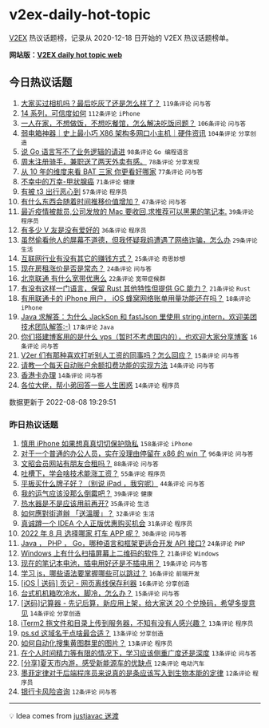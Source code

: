 # v2ex-daily-hot-topic

[V2EX](https://www.v2ex.com/) 热议话题榜，记录从 2020-12-18 日开始的 V2EX 热议话题榜单。

**网站版：[V2EX daily hot topic web](https://boojack.github.io/v2ex-daily-hot-topic-web/)**

## 今日热议话题

<!-- TODAY BEGIN -->

1. [大家买过相机吗？最后吃灰了还是怎么样了？](https://www.v2ex.com/t/871366) `119条评论` `问与答`
1. [14 系列，可信度如何](https://www.v2ex.com/t/871325) `112条评论` `iPhone`
1. [一人在家，不想做饭，不想吃餐馆，怎么解决吃饭问题？](https://www.v2ex.com/t/871338) `106条评论` `问与答`
1. [弱电箱神器｜史上最小巧 X86 架构多网口小主机｜硬件资讯](https://www.v2ex.com/t/871348) `104条评论` `分享创造`
1. [说 Go 语言写不了业务逻辑的请进](https://www.v2ex.com/t/871389) `98条评论` `Go 编程语言`
1. [周末注册骑手，兼职送了两天外卖有感。](https://www.v2ex.com/t/871350) `78条评论` `分享发现`
1. [从 10 年的维度来看 BAT 三家 你更看好哪家](https://www.v2ex.com/t/871466) `77条评论` `问与答`
1. [不幸中的万幸-甲状腺癌](https://www.v2ex.com/t/871412) `71条评论` `健康`
1. [有被 t3 出行恶心到](https://www.v2ex.com/t/871388) `57条评论` `程序员`
1. [有什么东西会随着时间推移价值增加？](https://www.v2ex.com/t/871343) `47条评论` `问与答`
1. [最近疫情被裁员,公司发放的 Mac 要收回,求推荐可以黑果的笔记本.](https://www.v2ex.com/t/871457) `39条评论` `程序员`
1. [有多少 V 友是没有爱好的](https://www.v2ex.com/t/871480) `36条评论` `程序员`
1. [虽然偷看他人的屏幕不道德，但我怀疑我妈遭遇了网络诈骗，怎么办](https://www.v2ex.com/t/871337) `29条评论` `生活`
1. [互联网行业有没有其它的赚钱方式？](https://www.v2ex.com/t/871398) `25条评论` `奇思妙想`
1. [现在房租涨价是否是常态？](https://www.v2ex.com/t/871483) `24条评论` `问与答`
1. [北京联通 有什么宽带优惠么](https://www.v2ex.com/t/871357) `22条评论` `宽带症候群`
1. [有没有这样一门语言，保留 Rust 其他特性但提供 GC 能力？](https://www.v2ex.com/t/871478) `21条评论` `Rust`
1. [有用联通卡的 iPhone 用户， iOS 蜂窝网络账单用量功能还在吗？](https://www.v2ex.com/t/871369) `18条评论` `iPhone`
1. [Java 求解答：为什么 JackSon 和 fastJson 里使用 string.intern，欢迎美团技术团队解答:-)](https://www.v2ex.com/t/871521) `17条评论` `Java`
1. [你们搭建博客用的是什么 vps（暂时不考虑国内的），也欢迎大家分享博客](https://www.v2ex.com/t/871514) `16条评论` `问与答`
1. [V2er 们有那种喜欢打听别人工资的同事吗？怎么回应？](https://www.v2ex.com/t/871440) `15条评论` `问与答`
1. [请教一个每天自动账户余额扣费功能的实现方法](https://www.v2ex.com/t/871404) `14条评论` `问与答`
1. [香港卡办理](https://www.v2ex.com/t/871381) `14条评论` `问与答`
1. [各位大佬，帮小弟回答一些人生困惑](https://www.v2ex.com/t/871356) `14条评论` `程序员`

数据更新于 2022-08-08 19:29:51

<!-- TODAY END -->

### 昨日热议话题

<!-- YESTERDAY BEGIN -->

1. [慎用 iPhone 如果想真真切切保护隐私](https://www.v2ex.com/t/871239) `158条评论` `iPhone`
1. [对于一个普通的办公人员，实在没理由停留在 x86 的 win 了](https://www.v2ex.com/t/871227) `96条评论` `问与答`
1. [文昭会员网站有朋友合租吗？](https://www.v2ex.com/t/871183) `88条评论` `问与答`
1. [吐槽下，学会啥技术能涨工资？](https://www.v2ex.com/t/871201) `55条评论` `程序员`
1. [平板买什么牌子好？（别说 iPad ，我穷呢）](https://www.v2ex.com/t/871194) `44条评论` `问与答`
1. [我的运气应该没那么倒霉吧？](https://www.v2ex.com/t/871293) `39条评论` `健康`
1. [热水器是不是应该用前再开?](https://www.v2ex.com/t/871222) `35条评论` `生活`
1. [如何應對街道辦 「送溫暖」？](https://www.v2ex.com/t/871191) `32条评论` `生活`
1. [真诚蹲一个 IDEA 个人正版优惠购买机会](https://www.v2ex.com/t/871181) `31条评论` `程序员`
1. [2022 年 8 月 选择哪家 打车 APP 呢？](https://www.v2ex.com/t/871196) `30条评论` `问与答`
1. [Java ， PHP ， Go，哪种语言和框架更适合开发 API 接口?](https://www.v2ex.com/t/871276) `24条评论` `PHP`
1. [Windows 上有什么扫描屏幕上二维码的软件？](https://www.v2ex.com/t/871193) `21条评论` `Windows`
1. [现在的笔记本电池，插电用好还是不插电用？](https://www.v2ex.com/t/871216) `19条评论` `问与答`
1. [学习 js，哪些语法要掌握哪些可以跳过？](https://www.v2ex.com/t/871286) `16条评论` `前端开发`
1. [[iOS | 送码] 页记 - 网页离线保存利器](https://www.v2ex.com/t/871244) `16条评论` `分享创造`
1. [台式机机箱吹冷水，脚冷，怎么办？](https://www.v2ex.com/t/871210) `15条评论` `问与答`
1. [[送码]记算器 - 先记后算，新应用上架，给大家送 20 个兑换码，希望多提意见](https://www.v2ex.com/t/871188) `14条评论` `分享创造`
1. [iTerm2 拖文件和目录上传到服务器，不知有没有人感兴趣？](https://www.v2ex.com/t/871296) `13条评论` `程序员`
1. [ps.sd 这域名干点啥最合适？](https://www.v2ex.com/t/871272) `13条评论` `分享创造`
1. [如何自动化搜集黄图群里的图片？](https://www.v2ex.com/t/871304) `13条评论` `程序员`
1. [在个人时间精力等有限的情况下，学习应该侧重广度还是深度](https://www.v2ex.com/t/871232) `13条评论` `问与答`
1. [[分享]夏天市内游，感受新能源车的优缺点](https://www.v2ex.com/t/871259) `12条评论` `电动汽车`
1. [墨菲定律对于后端程序员来说真的是条应该写入到生物本能的定律](https://www.v2ex.com/t/871237) `12条评论` `程序员`
1. [银行卡风险咨询](https://www.v2ex.com/t/871224) `12条评论` `问与答`

<!-- YESTERDAY END -->

---

💡 Idea comes from [justjavac 迷渡](https://github.com/justjavac/)
